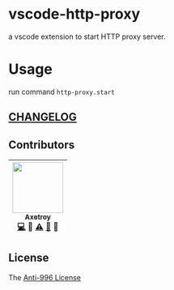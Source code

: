 # vscode-http-proxy

a vscode extension to start HTTP proxy server.

# Usage

run command `http-proxy.start`

## [CHANGELOG](https://github.com/axetroy/vscode-http-proxy/blob/master/CHANGELOG.md)

## Contributors

<!-- ALL-CONTRIBUTORS-LIST:START - Do not remove or modify this section -->

| [<img src="https://avatars1.githubusercontent.com/u/9758711?v=3" width="100px;"/><br /><sub>Axetroy</sub>](http://axetroy.github.io)<br />[💻](https://github.com/axetroy/vscode-http-proxy/commits?author=axetroy) 🔌 [⚠️](https://github.com/axetroy/vscode-http-proxy/commits?author=axetroy) [🐛](https://github.com/axetroy/vscode-http-proxy/issues?q=author%3Aaxetroy) 🎨 |
| :------------------------------------------------------------------------------------------------------------------------------------------------------------------------------------------------------------------------------------------------------------------------------------------------------------------------------------------------------------------------------: |


<!-- ALL-CONTRIBUTORS-LIST:END -->

## License

The [Anti-996 License](https://github.com/axetroy/vscode-http-proxy/blob/master/LICENSE)
